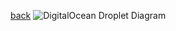 [back](readme.md)
![DigitalOcean Droplet Diagram](https://lucid.app/publicSegments/view/51aa72a1-aa71-44d0-9109-6349dd19b077/image.png)

